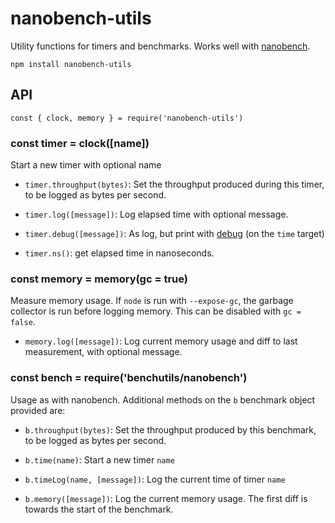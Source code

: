 # nanobench-utils

Utility functions for timers and benchmarks. Works well with [nanobench](https://github.com/mafintosh/nanobench).

```
npm install nanobench-utils
```

## API


``` 
const { clock, memory } = require('nanobench-utils')
```

### const timer = clock([name])

Start a new timer with optional name

* `timer.throughput(bytes)`: Set the throughput produced during this timer, to be logged as bytes per second.

* `timer.log([message])`: Log elapsed time with optional message.

* `timer.debug([message])`: As log, but print with [debug](https://github.com/visionmedia/debug) (on the `time` target)

* `timer.ns()`: get elapsed time in nanoseconds.

### const memory = memory(gc = true)

Measure memory usage. If `node` is run with `--expose-gc`, the garbage collector is run before logging memory. This can be disabled with `gc = false`.

* `memory.log([message])`: Log current memory usage and diff to last measurement, with optional message.

### const bench = require('benchutils/nanobench')

Usage as with nanobench. Additional methods on the `b` benchmark object provided are:

* `b.throughput(bytes)`: Set the throughput produced by this benchmark, to be logged as bytes per second.

* `b.time(name)`: Start a new timer `name`

* `b.timeLog(name, [message])`: Log the current time of timer `name`

* `b.memory([message])`: Log the current memory usage. The first diff is towards the start of the benchmark.

